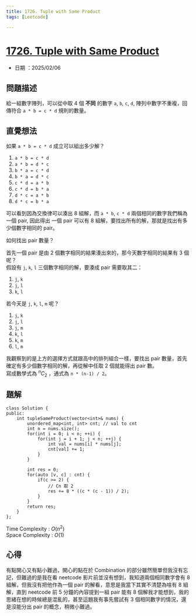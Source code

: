 ```yaml
---
title: 1726. Tuple with Same Product
tags: [Leetcode]

---
```


# [1726. Tuple with Same Product](https://leetcode.com/problems/tuple-with-same-product/description/?envType=daily-question&envId=2025-02-06)  
+ 日期 ：2025/02/06  

## 問題描述  
給一組數字陣列，可以從中取 4 個 **不同** 的數字 `a`, `b`, `c`, `d`, 陣列中數字不重複，回傳符合 `a * b = c * d` 規則的數量。  

## 直覺想法  
如果 `a * b = c * d` 成立可以組出多少解？  
1. `a * b = c * d`  
2. `a * b = d * c`  
3. `b * a = c * d`  
4. `b * a = d * c`  
5. `c * d = a * b`  
6. `c * d = b * a`  
7. `d * c = a * b`  
8. `d * c = b * a`  

可以看到因為交換律可以湊出 8 組解，而 `a * b`, `c * d` 兩個相同的數字我們稱為一個 pair, 因此得出 一個 pair 可以有 8 組解，要找出所有的解，那就是找出有多少個數字相同的 pair。  

如何找出 pair 數量？  

首先一個 pair 是由 2 個數字相同的結果湊出來的，那今天數字相同的結果有 3 個呢？  
假設有 `j`, `k`, `l` 三個數字相同的解，要湊成 pair 需要取其二：  
1. `j`, `k`  
2. `j`, `l`  
3. `k`, `l`  

若今天是 `j`, `k`, `l`, `m` 呢？  
1. `j`, `k`  
2. `j`, `l`  
3. `j`, `m`  
4. `k`, `l`  
5. `k`, `m`  
6. `l`, `m`  

我觀察到的是上方的選擇方式就跟高中的排列組合一樣，要找出 pair 數量，首先確定有多少個數字相同的解，再從解中任取 2 個就能得出 pair 數。  
寫成數學式為 ${}^nC_2$ ，通式為 `n * (n-1) / 2`。  

## 題解  
```cpp=
class Solution {
public:
    int tupleSameProduct(vector<int>& nums) {
        unordered_map<int, int> cnt; // val to cnt
        int n = nums.size();
        for(int i = 0; i < n; ++i) {
            for(int j = i + 1; j < n; ++j) {
                int val = nums[i] * nums[j];
                cnt[val] += 1;
            }
        }

        int res = 0;
        for(auto [v, c] : cnt) {
            if(c >= 2) {
                // Cn 取 2
                res += 8 * ((c * (c - 1)) / 2);
            }
        }
        return res;
    }
};
```

Time Complexity : $O(n^2)$  
Space Complexity : $O(1)$  

## 心得  
有點開心又有點小難過，開心的點在於 Combination 的部分雖然簡單但我沒有忘記，但難過的是我在看 neetcode 影片前並沒有想到，我知道兩個相同數字會有 8 組解，但我沒有把他作為一個 pair 的解看，意思是我當下其實不清楚為啥有 8 組解，直到 neetcode 前 5 分鐘的內容提到一組 pair 能有 8 個解我才能想到，我的思緒在想的時候總是混亂的，甚至這題我有事先嘗試有 3 個相同數字的情況，還是沒能分出 pair 的概念，稍微小難過。  